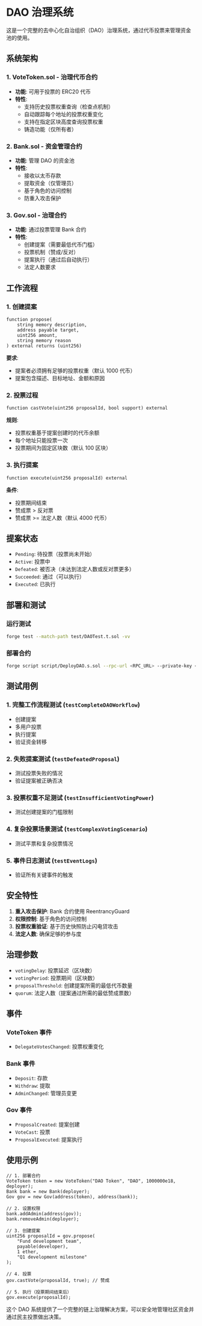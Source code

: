 # DAO 治理系统

这是一个完整的去中心化自治组织（DAO）治理系统，通过代币投票来管理资金池的使用。

## 系统架构

### 1. VoteToken.sol - 治理代币合约
- **功能**: 可用于投票的 ERC20 代币
- **特性**:
  - 支持历史投票权重查询（检查点机制）
  - 自动跟踪每个地址的投票权重变化
  - 支持在指定区块高度查询投票权重
  - 铸造功能（仅所有者）

### 2. Bank.sol - 资金管理合约
- **功能**: 管理 DAO 的资金池
- **特性**:
  - 接收以太币存款
  - 提取资金（仅管理员）
  - 基于角色的访问控制
  - 防重入攻击保护

### 3. Gov.sol - 治理合约
- **功能**: 通过投票管理 Bank 合约
- **特性**:
  - 创建提案（需要最低代币门槛）
  - 投票机制（赞成/反对）
  - 提案执行（通过后自动执行）
  - 法定人数要求

## 工作流程

### 1. 创建提案
```solidity
function propose(
    string memory description,
    address payable target,
    uint256 amount,
    string memory reason
) external returns (uint256)
```

**要求**:
- 提案者必须拥有足够的投票权重（默认 1000 代币）
- 提案包含描述、目标地址、金额和原因

### 2. 投票过程
```solidity
function castVote(uint256 proposalId, bool support) external
```

**规则**:
- 投票权重基于提案创建时的代币余额
- 每个地址只能投票一次
- 投票期间为固定区块数（默认 100 区块）

### 3. 执行提案
```solidity
function execute(uint256 proposalId) external
```

**条件**:
- 投票期间结束
- 赞成票 > 反对票
- 赞成票 >= 法定人数（默认 4000 代币）

## 提案状态

- `Pending`: 待投票（投票尚未开始）
- `Active`: 投票中
- `Defeated`: 被否决（未达到法定人数或反对票更多）
- `Succeeded`: 通过（可以执行）
- `Executed`: 已执行

## 部署和测试

### 运行测试
```bash
forge test --match-path test/DAOTest.t.sol -vv
```

### 部署合约
```bash
forge script script/DeployDAO.s.sol --rpc-url <RPC_URL> --private-key <PRIVATE_KEY> --broadcast
```

## 测试用例

### 1. 完整工作流程测试 (`testCompleteDAOWorkflow`)
- 创建提案
- 多用户投票
- 执行提案
- 验证资金转移

### 2. 失败提案测试 (`testDefeatedProposal`)
- 测试投票失败的情况
- 验证提案被正确否决

### 3. 投票权重不足测试 (`testInsufficientVotingPower`)
- 测试创建提案的门槛限制

### 4. 复杂投票场景测试 (`testComplexVotingScenario`)
- 测试平票和复杂投票情况

### 5. 事件日志测试 (`testEventLogs`)
- 验证所有关键事件的触发

## 安全特性

1. **重入攻击保护**: Bank 合约使用 ReentrancyGuard
2. **权限控制**: 基于角色的访问控制
3. **投票权重验证**: 基于历史快照防止闪电贷攻击
4. **法定人数**: 确保足够的参与度

## 治理参数

- `votingDelay`: 投票延迟（区块数）
- `votingPeriod`: 投票期间（区块数）
- `proposalThreshold`: 创建提案所需的最低代币数量
- `quorum`: 法定人数（提案通过所需的最低赞成票数）

## 事件

### VoteToken 事件
- `DelegateVotesChanged`: 投票权重变化

### Bank 事件
- `Deposit`: 存款
- `Withdraw`: 提取
- `AdminChanged`: 管理员变更

### Gov 事件
- `ProposalCreated`: 提案创建
- `VoteCast`: 投票
- `ProposalExecuted`: 提案执行

## 使用示例

```solidity
// 1. 部署合约
VoteToken token = new VoteToken("DAO Token", "DAO", 1000000e18, deployer);
Bank bank = new Bank(deployer);
Gov gov = new Gov(address(token), address(bank));

// 2. 设置权限
bank.addAdmin(address(gov));
bank.removeAdmin(deployer);

// 3. 创建提案
uint256 proposalId = gov.propose(
    "Fund development team",
    payable(developer),
    1 ether,
    "Q1 development milestone"
);

// 4. 投票
gov.castVote(proposalId, true); // 赞成

// 5. 执行（投票期间结束后）
gov.execute(proposalId);
```

这个 DAO 系统提供了一个完整的链上治理解决方案，可以安全地管理社区资金并通过民主投票做出决策。 